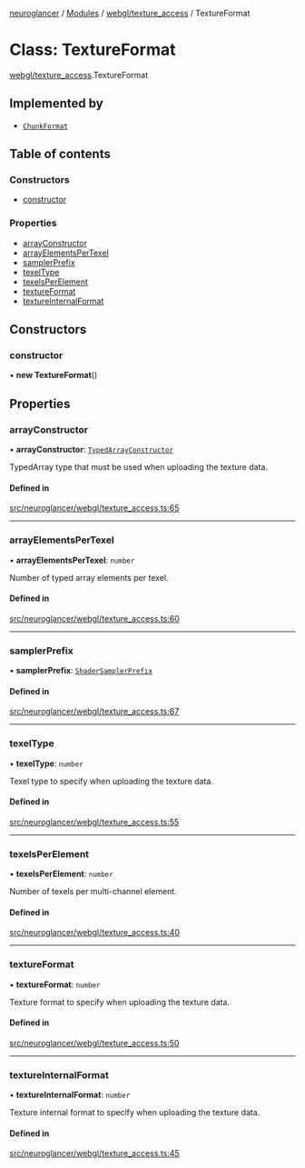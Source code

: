 [neuroglancer](../README.md) / [Modules](../modules.md) / [webgl/texture\_access](../modules/webgl_texture_access.md) / TextureFormat

# Class: TextureFormat

[webgl/texture_access](../modules/webgl_texture_access.md).TextureFormat

## Implemented by

- [`ChunkFormat`](sliceview_uncompressed_chunk_format.ChunkFormat.md)

## Table of contents

### Constructors

- [constructor](webgl_texture_access.TextureFormat.md#constructor)

### Properties

- [arrayConstructor](webgl_texture_access.TextureFormat.md#arrayconstructor)
- [arrayElementsPerTexel](webgl_texture_access.TextureFormat.md#arrayelementspertexel)
- [samplerPrefix](webgl_texture_access.TextureFormat.md#samplerprefix)
- [texelType](webgl_texture_access.TextureFormat.md#texeltype)
- [texelsPerElement](webgl_texture_access.TextureFormat.md#texelsperelement)
- [textureFormat](webgl_texture_access.TextureFormat.md#textureformat)
- [textureInternalFormat](webgl_texture_access.TextureFormat.md#textureinternalformat)

## Constructors

### constructor

• **new TextureFormat**()

## Properties

### arrayConstructor

• **arrayConstructor**: [`TypedArrayConstructor`](../modules/util_array.md#typedarrayconstructor)

TypedArray type that must be used when uploading the texture data.

#### Defined in

[src/neuroglancer/webgl/texture_access.ts:65](https://github.com/ActiveBrainAtlas2/neuroglancer/blob/1beb5d34/src/neuroglancer/webgl/texture_access.ts#L65)

___

### arrayElementsPerTexel

• **arrayElementsPerTexel**: `number`

Number of typed array elements per texel.

#### Defined in

[src/neuroglancer/webgl/texture_access.ts:60](https://github.com/ActiveBrainAtlas2/neuroglancer/blob/1beb5d34/src/neuroglancer/webgl/texture_access.ts#L60)

___

### samplerPrefix

• **samplerPrefix**: [`ShaderSamplerPrefix`](../modules/webgl_shader.md#shadersamplerprefix)

#### Defined in

[src/neuroglancer/webgl/texture_access.ts:67](https://github.com/ActiveBrainAtlas2/neuroglancer/blob/1beb5d34/src/neuroglancer/webgl/texture_access.ts#L67)

___

### texelType

• **texelType**: `number`

Texel type to specify when uploading the texture data.

#### Defined in

[src/neuroglancer/webgl/texture_access.ts:55](https://github.com/ActiveBrainAtlas2/neuroglancer/blob/1beb5d34/src/neuroglancer/webgl/texture_access.ts#L55)

___

### texelsPerElement

• **texelsPerElement**: `number`

Number of texels per multi-channel element.

#### Defined in

[src/neuroglancer/webgl/texture_access.ts:40](https://github.com/ActiveBrainAtlas2/neuroglancer/blob/1beb5d34/src/neuroglancer/webgl/texture_access.ts#L40)

___

### textureFormat

• **textureFormat**: `number`

Texture format to specify when uploading the texture data.

#### Defined in

[src/neuroglancer/webgl/texture_access.ts:50](https://github.com/ActiveBrainAtlas2/neuroglancer/blob/1beb5d34/src/neuroglancer/webgl/texture_access.ts#L50)

___

### textureInternalFormat

• **textureInternalFormat**: `number`

Texture internal format to specify when uploading the texture data.

#### Defined in

[src/neuroglancer/webgl/texture_access.ts:45](https://github.com/ActiveBrainAtlas2/neuroglancer/blob/1beb5d34/src/neuroglancer/webgl/texture_access.ts#L45)
